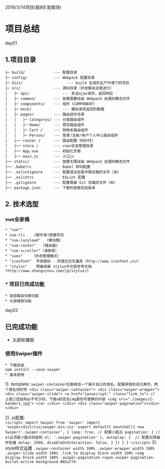 2018/3/14项目(我的E宠商场)
# 项目总结
day01
## 1.项目目录
                          

	├─ build/             --- 配置目录
	├─ config/            --- Webpack 配置目录
	├─ dist/			        --- build 生成的生产环境下的项目
	├─ src/               --- 源码目录（开发都在这里进行）
	│   ├─ api/ 		      --- 发送ajax请求，返回响应
	│   ├─ common/        --- 放置需要经由 Webpack 处理的静态文件
	│   ├─ components/    --- 组件（COMPONENT）
	│   ├─ mock/		      --- 模拟请求返回的数据
	│   ├─ pages/         --- 路由组件目录
	│   │   ├─ Categorys/ --- 分类路由组件
	│   │   ├─ Home/      --- 首页路由组件
	│   │   ├─ Cart /     --- 购物车路由组件
	│   │   ├─ Person/    --- 登录/注册/用户个人中心路由组件
	│   ├── router /      --- 路由配置（ROUTE）
	│   ├── store /       --- vuex状态管理目录
	│   ├── App.vue       --- 初始化页面
	│   ├── main.js       --- 入口js
	├── static/           --- 放置无需经由 Webpack 处理的静态文件
	├── .babelrc          --- Babel 转码配置
	├── .eslintignore     --- 配置语法检查中需忽略的文件（夹）
	├── .eslintrc         --- ESLint 配置
	├── .gitignore        --- 配置需被 Git 忽略的文件（夹）
	├── package.json      --- 下载的依赖包及版本

## 2. 技术选型
### vue全家桶 ###
    * "vue""
    * vue-cli    (脚手架)搭建项目
    * "vue-lazyload"  （懒加载）
    * "vue-router"   (路由器)
    * "vue-scroller"（滑屏库）
    * "vuex"    （状态管理模式）
    * "iconfont"  字体图标 - 阿里巴巴矢量库（http://www.iconfont.cn/）
    * "stylus"    预编译器 stylus中文版参考文档(http://www.zhangxinxu.com/jq/stylus/)



###  * 项目已完成功能
    * 底部路由切换功能
    * 头部搜索功能
    
day02  
##  已完成功能
  * 头部轮播图  
### 使用Swiper插件
    * 下载安装
    npm install --save swiper
    * 基本使用
   
   1). template:
      ``
    swiper-container后面再加一个属于自己的类名，配置获取到该元素时，两个类名同时写
                <div class="swiper-container">
                  <div class="swiper-wrapper">
                    <div class="swiper-slide">
                      <a href="javascript:" class="link_to">
                         // 上面三层结构必不可少的，下面a标签及img是的可替换的内容
                        <img src="./images/2-bander1.jpg">
                      </a>
                    </div>
                  </div>
                  <div class="swiper-pagination"></div>
                </div>
      ``
      
   2). js配置:  
      ``
      <script>
            import Swiper from 'swiper'
            import 'swiper/dist/css/swiper.min.css'
            export default{
              mounted(){
               new Swiper('.swiper-container', {
                  loop: true,
                 // 配置小圆点
                  pagination: {
                    // el必须是小圆点的结构
                    el: '.swiper-pagination'
                  },
                  autoplay: {  // 配置无限循环轮播
                           delay: 1500,
                           disableOnInteraction: false,
                  }
                })
              }
            }
          </script>
      ``
   3). style样式设置
   `` .swiper-container
           width 100%
           .swiper-wrapper
             width 100%
             .swiper-slide
               width 100%
               .link_to
                 display block
                 width 100%
                 >img
                   display block
                   width 100%
           .swiper-pagination
             >span.swiper-pagination-bullet-active
               background #02a774
``


     








